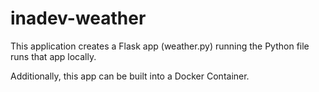 # inadev-weather

This application creates a Flask app (weather.py) running the Python file runs that app locally. 

Additionally, this app can be built into a Docker Container.
